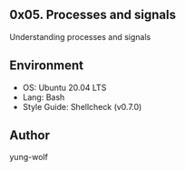 ## 0x05. Processes and signals
Understanding processes and signals

## Environment
- OS: Ubuntu 20.04 LTS
- Lang: Bash
- Style Guide: Shellcheck (v0.7.0)

## Author
yung-wolf
